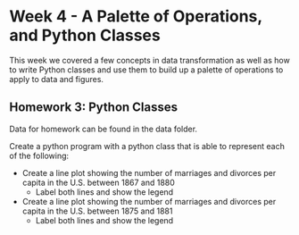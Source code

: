 # Week 4 - A Palette of Operations, and Python Classes

This week we covered a few concepts in data transformation as well as how to
write Python classes and use them to build up a palette of operations to apply
to data and figures.

## Homework 3: Python Classes
Data for homework can be found in the data folder.

Create a python program with a python class that is able to represent each of the following:
* Create a line plot showing the number of marriages and divorces per capita in the U.S. between 1867 and 1880
    * Label both lines and show the legend
* Create a line plot showing the number of marriages and divorces per capita in the U.S. between 1875 and 1881
   * Label both lines and show the legend